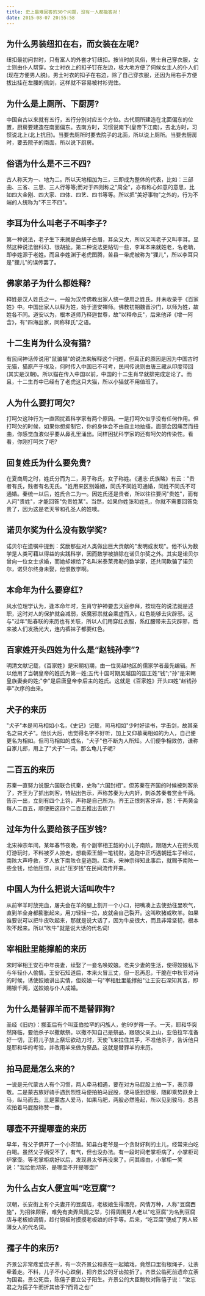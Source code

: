 ```yaml
---
title: 史上最难回答的30个问题，没有一人都能答对！
date: 2015-08-07 20:55:58
---
```


## 为什么男装纽扣在右，而女装在左呢?

纽扣最初问世时，只有富人的外套才钉纽扣。按当时的风俗，男士自己穿衣服，女士则由仆人帮穿。女士衬衣上的扣子钉在左边，极大地方便了伺候女主人的仆人们(现在方便男人脱)。男士衬衣的扣子在右边，除了自己穿衣服，还因为用右手方便拔出挂在左腰的佩剑，这样就不容易被衬衫兜住。

## 为什么是上厕所、下厨房?

中国自古以来就有五行，五行分别对应五个方位。古代厕所建造在北面偏东的位置，厨房要建造在南面偏东。去南方时，习惯说南下(皇帝下江南)，去北方时，习惯说北上(北上抗日)。当要去厕所时要去院子的北面，所以说上厕所。当要去厨房时，要去院子的南面，所以说下厨房。
<!--more-->
## 俗语为什么是不三不四?

古人称天为一、地为二。所以天地相加为三，三即成为整体的代表，比如：三部曲、三省、三思、三人行等等;而对于四则称之"周全"，亦有称心如意的意思，比如四大金刚、四大家、四体、四艺、四书等等。所以把"美好事物"之外的，行为不端的人统称为"不三不四"。

## 李耳为什么叫老子不叫李子?

第一种说法，老子生下来就是白胡子白眉，耳朵又大，所以又叫老子又叫李耳。显然这种说法很科幻、很胡扯。第二种说法更贴切一些，李耳本来就姓老，名老聃，即李姓源于老姓。而且李姓渊于老虎图腾，苦县一带虎被称为"狸儿"，所以李耳只是"狸儿"的误传罢了。

## 佛家弟子为什么都姓释?

释姓是汉人姓氏之一，一般为汉传佛教出家人统一使用之姓氏，并未收录于《百家姓》中。中国出家人以释为姓，始于道安禅师。佛教初期魏晋沙门，以师为姓，故姓各不同。道安以为，根本道师乃释迦世尊，故"以释命氏"，后来他译《增一阿含》，有"四海出家，同称释氏"之语。

## 十二生肖为什么没有猫?

有民间神话传说用"鼠骗猫"的说法来解释这个问题，但真正的原因是因为中国古时无猫，猫原产于埃及，何时传入中国已不可考，民间传说则由唐三藏从印度带回(其实是汉朝)。所以猫在传入中国以前，中国的十二生肖早就排完成定论了。而且，十二生肖中已经有了老虎这只大猫，所以小猫就不用值班了。

## 人为什么要打呵欠?

打呵欠这种行为一直困扰着科学家有两个原因。一是打呵欠似乎没有任何作用。但打呵欠的时候，如果你想抑制它，你的身体会不由自主地抽搐，面部会因痛苦而扭曲，你感觉血液似乎要从鼻孔里涌出。同样困扰科学家的还有呵欠的传染性。看看，你刚打呵欠了吧?

## 回复姓氏为什么要免贵?

在夏商周之时，姓氏分而为二，男子称氏，女子称姓。《通志·氏族略》有云："贵者有氏，贱者有名无氏。"姓用来区别婚姻，同氏不同姓可通婚，同姓不同氏不可通婚。秦统一以后，姓氏合二为一。因姓氏还是贵者，所以往往要问"贵姓"，而有人问"贵姓"，才能回答"免贵姓某"。当然，如果你姓张和姓孔，你就不需要回答免贵了，因为这是老天爷和孔圣人的姓噢。

## 诺贝尔奖为什么没有数学奖?

诺贝尔在遗嘱中提到：奖励那些对人类做出巨大贡献的"发明或发现"。他不认为数学是人类可藉以得益的实践科学，因而数学被排除在诺贝尔奖之外。其实是诺贝尔曾向一位女士求婚，而她却嫁给了名叫米泰莱弗勒的数学家，还共同欺骗了诺贝尔，诺贝尔终身未娶，他恨数学啊。

## 本命年为什么要穿红?

风水位理学认为，逢本命年时，生肖守护神要去天庭参拜，按现在的说法就是述职，这时对人的保护就会减弱，妖魔邪祟就会乘虚而入，红色能够去灾辟邪。这与"过年"贴春联的来历也有关联，所以人们用穿红衣服，系红腰带来去灾辟邪，后来被人们发扬光大，连内裤袜子都要红色。

## 百家姓开头四姓为什么是“赵钱孙李”?

明清文献记载，《百家姓》是宋朝初期，由一位吴越地区的儒家学者最先编辑。所以他用了当朝皇帝的姓氏为第一姓;五代十国时期吴越国的国王姓"钱";"孙"是宋朝皇族妻妾的姓;"李"是后唐皇帝李后主的姓氏。这就是《百家姓》开头四姓"赵钱孙李"次序的由来。

## 犬子的来历

"犬子"本是司马相如小名，《史记》记载，司马相如"少时好读书，学击剑，故其亲名之曰犬子"。他长大后，也觉得名字不好听，加上又仰慕蔺相如的为人，自己便更名为相如。但司马相如的成名，"犬子"也不断为人所知。人们便争相效仿，谦称自家儿郎，用上了"犬子"一词。那么龟儿子呢?

## 二百五的来历

苏秦一直努力说服六国联合抗秦，史称"六国封相"。但苏秦在齐国的时候被刺客杀了，齐王为了抓出刺客，特贴出告示，声称苏秦为大内奸，刺杀苏秦者赏金千两。告示一出，立刻有四个上钩，声称是自己所为。齐王正恨刺客牙痒，怒：千两黄金每人二百五，顺便把这四个二百五推出去砍了!

## 过年为什么要给孩子压岁钱?

北宋神宗年间，某年春节夜晚，有个副宰相王韶的小儿子南陔，跟随大人在街头观灯游玩时，不料被歹人掠走，想勒索王韶一笔钱财。逃跑中正巧遇朝廷车子经过，南陔大声呼救，歹人放下南陔仓皇逃跑。后来，宋神宗得知此事后，就赐予南陔一些金钱，给他压惊，从此"压岁钱"在民间流传开来。

## 中国人为什么把说大话叫吹牛?

从前宰羊时放完血，屠夫会在羊的腿上割开一个小口，把嘴凑上去使劲往里吹气，直到羊全身都膨胀起来，用刀轻轻一拉，皮就会自己裂开。这叫吹猪或吹羊。如果谁要说可以把牛皮吹起来，那就是说大话了，因为牛皮很大，而且非常坚韧，根本吹不起来。所以"吹牛"就是说大话的代名词!

## 宰相肚里能撑船的来历

宋时宰相王安石中年丧妻，续娶了一妾名唤姣娘。老夫少妻的生活，使得姣娘私下与年轻仆人偷情。王安石知道后，本来火冒三丈，但一忍再忍，干脆在中秋节对诗的时候，诱使姣娘讲出实情，但姣娘一句"宰相肚里能撑船"让王安石深知其苦，即赐银千两，送姣娘与仆人成婚。

## 为什么是替罪羊而不是替罪狗?

圣经《旧约》：挪亚后有个叫亚伯拉罕的闪族人，他99岁得一子。一天，耶和华突然降临，要他杀子以撒献祭。以撒不知自己是祭品，跟随父亲上山，亚伯拉罕准备好一切，正将儿子放上祭坛欲动刀时，天使飞来拉住其手，不准他杀子，告诉他只是耶和华的考验，并改用羊来做为祭品。这就是替罪羊的来历。

## 拍马屁是怎么来的?

一说是元代蒙古人有个习惯，两人牵马相遇，要在对方马屁股上拍一下，表示尊敬。二是蒙古族好骑手遇到烈性马便拍拍马屁股，使马感到舒服，随即乘势跃身上马，纵马而去。三是蒙古人爱马，如果马肥，两股必然隆起，所以见到骏马，总喜欢拍着马屁股称赞一番。

## 哪壶不开提哪壶的来历

早年，有父子俩开了一个小茶馆。知县白老爷是一个贪财好利的主儿，经常来白吃白喝。虽然父子俩受不了，有气，但也没办法。有一段时间老掌柜病了，小掌柜司炉掌壶。等老掌柜病好以后，发现县太爷再没来了。问其缘由，小掌柜一笑说："我给他沏茶，是哪壶不开提哪壶!"

## 为什么占女人便宜叫“吃豆腐”?

汉朝，长安街上有个夫妻开的豆腐店，老板娘生得漂亮，风情万种，人称"豆腐西施"，为招徕顾客，难免有卖弄风情之举，引得周围男人老以"吃豆腐"为名到豆腐店与老板娘调情，趁付铜板时摸摸老板娘的纤手等。后来，“吃豆腐”便成了男人轻薄女人的代名词。

## 孺子牛的来历?

齐景公非常疼爱庶子荼，有一次齐景公和荼在一起嬉戏，竟然口里衔根绳子，让荼牵着走。不料，儿子不小心跌倒，把齐景公的牙齿拉折了。齐景公临死前遗命立荼为国君。景公死后，陈僖子要立公子阳生。齐景公的大臣鲍牧对陈僖子说："汝忘君之为孺子牛而折其齿乎?而背之也!"